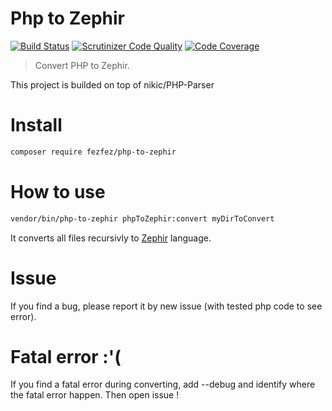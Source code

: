 Php to Zephir
=============

[![Build Status](https://travis-ci.org/PHP-SE/php-to-zephir.svg?branch=master)](https://travis-ci.org/PHP-SE/php-to-zephir)
[![Scrutinizer Code Quality](https://scrutinizer-ci.com/g/fezfez/php-to-zephir/badges/quality-score.png?b=master)](https://scrutinizer-ci.com/g/fezfez/php-to-zephir/?branch=master)
[![Code Coverage](https://scrutinizer-ci.com/g/fezfez/php-to-zephir/badges/coverage.png?b=master)](https://scrutinizer-ci.com/g/fezfez/php-to-zephir/?branch=master)

> Convert PHP to Zephir.

This project is builded on top of nikic/PHP-Parser


Install
=======

```bash
composer require fezfez/php-to-zephir
```


How to use
====

```bash
vendor/bin/php-to-zephir phpToZephir:convert myDirToConvert 
```
    
It converts all files recursivly to [Zephir](https://github.com/phalcon/zephir) language.

Issue
=====

If you find a bug, please report it by new issue (with tested php code to see error).

Fatal error :'(
====

If you find a fatal error during converting, add --debug and identify where the fatal error happen. 
Then open issue !
